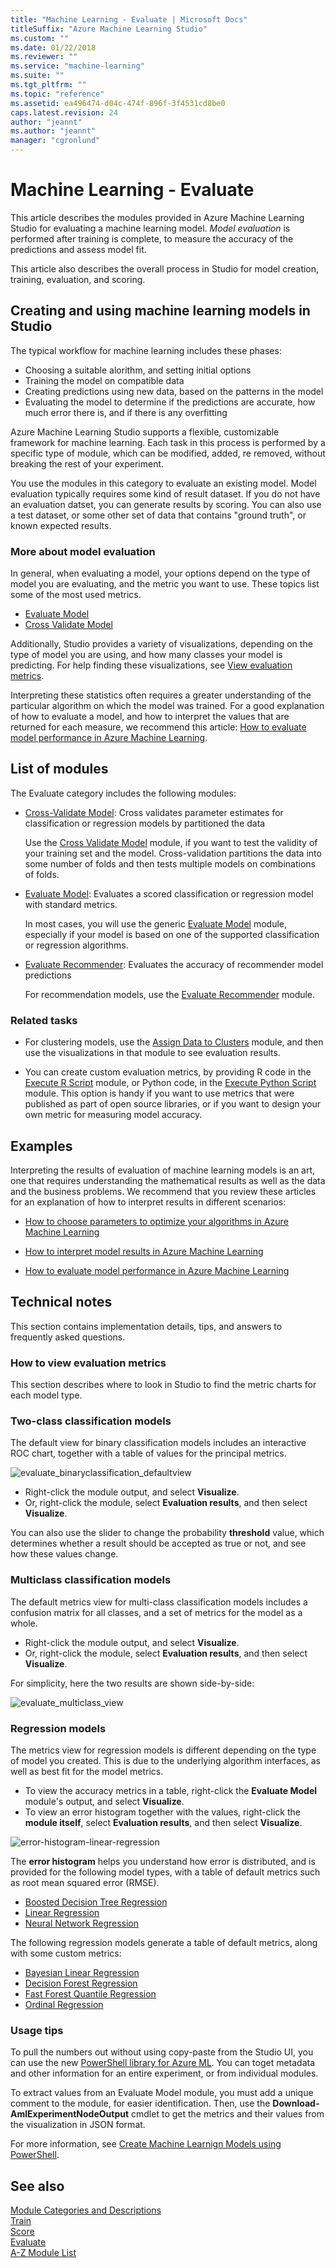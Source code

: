 ```yaml
---
title: "Machine Learning - Evaluate | Microsoft Docs"
titleSuffix: "Azure Machine Learning Studio"
ms.custom: ""
ms.date: 01/22/2018
ms.reviewer: ""
ms.service: "machine-learning"
ms.suite: ""
ms.tgt_pltfrm: ""
ms.topic: "reference"
ms.assetid: ea496474-d04c-474f-896f-3f4531cd8be0
caps.latest.revision: 24
author: "jeannt"
ms.author: "jeannt"
manager: "cgronlund"
---
```

# Machine Learning - Evaluate

This article describes the modules provided in Azure Machine Learning Studio for evaluating a machine learning model. _Model evaluation_ is performed after training is complete, to measure the accuracy of the predictions and assess model fit.

This article also describes the overall process in Studio for model creation, training, evaluation, and scoring.

## Creating and using machine learning models in Studio

The typical workflow for machine learning includes these phases:

- Choosing a suitable alorithm, and setting initial options
- Training the model on compatible data
- Creating predictions using new data, based on the patterns in the model
- Evaluating the model to determine if the predictions are accurate, how much error there is, and if there is any overfitting

Azure Machine Learning Studio supports a flexible, customizable framework for machine learning. Each task in this process is performed by a specific type of module, which can be modified, added, re removed, without breaking the rest of your experiment. 

You use the modules in this category to evaluate an existing model. Model evaluation typically requires some kind of result dataset. If you do not have an evaluation datset, you can generate results by scoring. You can also use a test dataset, or some other set of data that contains "ground truth", or known expected results.

### More about model evaluation

In general, when evaluating a model, your options depend on the type of model you are evaluating, and the metric you want to use. These topics list some of the most used metrics.

+ [Evaluate Model](evaluate-model.md) 
+ [Cross Validate Model ](cross-validate-model.md)

Additionally, Studio provides a variety of visualizations, depending on the type of model you are using, and how many classes your model is predicting. For help finding these visualizations, see [View evaluation metrics](#bkmk_ViewMetrics).

Interpreting these statistics often requires a greater understanding of the particular algorithm on which the model was trained. For a good explanation of how to evaluate a model, and how to interpret the values that are returned for each measure, we recommend this article: [How to evaluate model performance in Azure Machine Learning](https://azure.microsoft.com/documentation/articles/machine-learning-evaluate-model-performance).

##  List of modules

The Evaluate category includes the following modules:

+ [Cross-Validate Model](cross-validate-model.md): Cross validates parameter estimates for classification or regression models by partitioned the data

    Use the [Cross Validate Model](cross-validate-model.md) module, if you want to test the validity of your training set and the model. Cross-validation partitions the data into some number of folds and then tests multiple models on combinations of folds.

+ [Evaluate Model](evaluate-model.md): Evaluates a scored classification or regression model with standard metrics.

    In most cases, you will use the generic [Evaluate Model](evaluate-model.md) module, especially if your model is based on one of the supported classification or regression algorithms. 

+ [Evaluate Recommender](evaluate-recommender.md): Evaluates the accuracy of recommender model predictions

    For recommendation models, use the [Evaluate Recommender](evaluate-recommender.md) module.

### Related tasks

+ For clustering models, use the [Assign Data to Clusters](assign-data-to-clusters.md) module, and then use the visualizations in that module to see evaluation results.

+ You can create custom evaluation metrics, by providing R code in the [Execute R Script](execute-r-script.md) module, or Python code, in the [Execute Python Script](execute-python-script.md) module. This option is handy if you want to use metrics that were published as part of open source libraries, or if you want to design your own metric for measuring model accuracy. 

## Examples

Interpreting the results of evaluation of machine learning models is an art, one that requires understanding the mathematical results as well as the data and the business problems. We recommend that you review these articles for an explanation of how to interpret results in different scenarios:

-   [How to choose parameters to optimize your algorithms in Azure Machine Learning](https://azure.microsoft.com/documentation/articles/machine-learning-algorithm-parameters-optimize)  
  
-   [How to interpret model results in Azure Machine Learning](https://azure.microsoft.com/documentation/articles/machine-learning-interpret-model-results)  
  
-   [How to evaluate model performance in Azure Machine Learning](https://azure.microsoft.com/documentation/articles/machine-learning-evaluate-model-performance)  

## Technical notes

This section contains implementation details, tips, and answers to frequently asked questions.

### <a name="bkmk_ViewMetrics"></a> How to view evaluation metrics

This section describes where to look in Studio to find the metric charts for each model type.

### Two-class classification models

The default view for binary classification models includes an interactive ROC chart, together with a table of values for the principal metrics.

![evaluate_binaryclassification_defaultview](media/evaluate-binaryclassification-defaultview.JPG)

+ Right-click the module output, and select **Visualize**.
+ Or, right-click the module, select **Evaluation results**, and then select **Visualize**.

You can also use the slider to change the probability **threshold** value, which determines whether a result should be accepted as true or not, and see how these values change.

### Multiclass classification models

The default metrics view for multi-class classification models includes a confusion matrix for all classes, and a set of metrics for the model as a whole.

+ Right-click the module output, and select **Visualize**.
+ Or, right-click the module, select **Evaluation results**, and then select **Visualize**. 

For simplicity, here the two results are shown side-by-side:

![evaluate_multiclass_view](media/evaluate-multiclass-view.JPG)

### Regression models

The metrics view for regression models is different depending on the type of model you created. This is due to the underlying algorithm interfaces, as well as best fit for the model metrics.

+ To view the accuracy metrics in a table, right-click the **Evaluate Model** module's output, and select **Visualize**.
+ To view an error histogram together with the values, right-click the **module itself**, select **Evaluation results**, and then select **Visualize**.  

![error-histogram-linear-regression](media/error-histogram-linear-regression.JPG)

The **error histogram** helps you understand how error is distributed, and is provided for the following model types, with a table of default metrics such as root mean squared error (RMSE).

+ [Boosted Decision Tree Regression](boosted-decision-tree-regression.md)
+ [Linear Regression](linear-regression.md)
+ [Neural Network Regression](neural-network-regression.md)

The following regression models generate a table of default metrics, along with some custom metrics:

+ [Bayesian Linear Regression](bayesian-linear-regression.md)
+ [Decision Forest Regression](decision-forest-regression.md)
+ [Fast Forest Quantile Regression](fast-forest-quantile-regression.md)
+ [Ordinal Regression](ordinal-regression.md)  

### Usage tips

To pull the numbers out without using copy-paste from the Studio UI, you can use the new [PowerShell library for Azure ML](https://github.com/hning86/azuremlps). You can toget metadata and other information for an entire experiment, or from individual modules.

To extract values from an Evaluate Model module, you must add a unique comment to the module, for easier identification. Then, use the **Download-AmlExperimentNodeOutput** cmdlet to get the metrics and their values from the visualization in JSON format.

For more information, see [Create Machine Learnign Models using PowerShell](https://docs.microsoft.com/azure/machine-learning/machine-learning-create-models-and-endpoints-with-powershell).

## See also  
 [Module Categories and Descriptions](machine-learning-module-descriptions.md)   
 [Train](machine-learning-train.md)   
 [Score](machine-learning-score.md)   
 [Evaluate](machine-learning-evaluate.md)   
 [A-Z Module List](a-z-module-list.md)